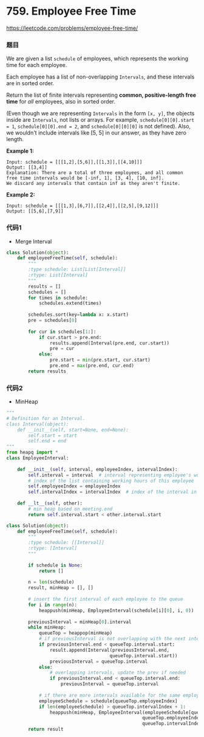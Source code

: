 # 759. Employee Free Time

https://leetcode.com/problems/employee-free-time/

### 题目

We are given a list `schedule` of employees, which represents the working time for each employee.

Each employee has a list of non-overlapping `Intervals`, and these intervals are in sorted order.

Return the list of finite intervals representing **common, positive-length free time** for *all* employees, also in sorted order.

(Even though we are representing `Intervals` in the form `[x, y]`, the objects inside are `Intervals`, not lists or arrays. For example, `schedule[0][0].start = 1`, `schedule[0][0].end = 2`, and `schedule[0][0][0]` is not defined). Also, we wouldn't include intervals like [5, 5] in our answer, as they have zero length.

 

**Example 1:**

```
Input: schedule = [[[1,2],[5,6]],[[1,3]],[[4,10]]]
Output: [[3,4]]
Explanation: There are a total of three employees, and all common
free time intervals would be [-inf, 1], [3, 4], [10, inf].
We discard any intervals that contain inf as they aren't finite.
```

**Example 2:**

```
Input: schedule = [[[1,3],[6,7]],[[2,4]],[[2,5],[9,12]]]
Output: [[5,6],[7,9]]
```

### 代码1

- Merge Interval

```python
class Solution(object):
    def employeeFreeTime(self, schedule):
        """
        :type schedule: List[List[Interval]]
        :rtype: List[Interval]
        """
        results = []
        schedules = []
        for times in schedule:
            schedules.extend(times)
        
        schedules.sort(key=lambda x: x.start)
        pre = schedules[0]
        
        for cur in schedules[1:]:
            if cur.start > pre.end:
                results.append(Interval(pre.end, cur.start))
                pre = cur
            else:
                pre.start = min(pre.start, cur.start)
                pre.end = max(pre.end, cur.end)
        return results
```

### 代码2

- MinHeap

```python
"""
# Definition for an Interval.
class Interval(object):
    def __init__(self, start=None, end=None):
        self.start = start
        self.end = end
"""
from heapq import *
class EmployeeInterval:
    
    def __init__(self, interval, employeeIndex, intervalIndex):
        self.interval = interval  # interval representing employee's working hours
        # index of the list containing working hours of this employee
        self.employeeIndex = employeeIndex
        self.intervalIndex = intervalIndex  # index of the interval in the employee list
    
    def __lt__(self, other):
        # min heap based on meeting.end
        return self.interval.start < other.interval.start

class Solution(object):
    def employeeFreeTime(self, schedule):
        """
        :type schedule: [[Interval]]
        :rtype: [Interval]
        """
        
        if schedule is None:
            return []
        
        n = len(schedule)
        result, minHeap = [], []
        
        # insert the first interval of each employee to the queue
        for i in range(n):
            heappush(minHeap, EmployeeInterval(schedule[i][0], i, 0))
            
        previousInterval = minHeap[0].interval
        while minHeap:
            queueTop = heappop(minHeap)
            # if previousInterval is not overlapping with the next interval, insert a free interval
            if previousInterval.end < queueTop.interval.start:
                result.append(Interval(previousInterval.end,
                                      queueTop.interval.start))
                previousInterval = queueTop.interval
            else:
                # overlapping intervals, update the prev if needed
                if previousInterval.end < queueTop.interval.end:
                    previousInterval = queueTop.interval
            
            # if there are more intervals available for the same employee, add their next interval
            employeeSchedule = schedule[queueTop.employeeIndex]
            if len(employeeSchedule) > queueTop.intervalIndex + 1:
                heappush(minHeap, EmployeeInterval(employeeSchedule[queueTop.intervalIndex + 1],
                                                  queueTop.employeeIndex,
                                                  queueTop.intervalIndex + 1))
        return result
```

